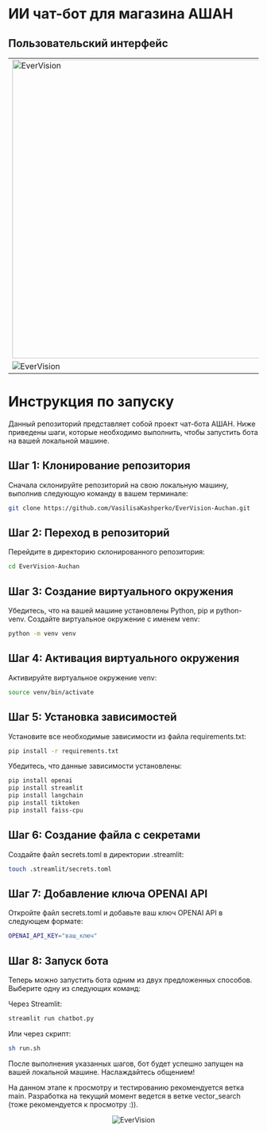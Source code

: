 # ИИ чат-бот для магазина АШАН
## Пользовательский интерфейс

<table>
  <tr>
    <td><img src="https://github.com/VasilisaKashperko/EverVision-Auchan/assets/90206134/1273d704-fcd4-47b0-9f26-4480174d6b66" alt="EverVision" width="1280" height="600"></td>
    <td><img src="https://github.com/VasilisaKashperko/EverVision-Auchan/assets/90206134/3960d7b2-7888-4756-9c8b-7355d9655d91" alt="EverVision" width="1280" height="600"></td>
  </tr>
  <tr>
    <td><img src="https://github.com/VasilisaKashperko/EverVision-Auchan/assets/90206134/671026e6-4593-49dd-b159-575c6de6ac85" alt="EverVision"></td>
    <td><img src="https://github.com/VasilisaKashperko/EverVision-Auchan/assets/90206134/c0c17bab-de65-409b-b4a5-e326bda5c095" alt="EverVision"></td>
  </tr>
</table>

# Инструкция по запуску

Данный репозиторий представляет собой проект чат-бота АШАН. Ниже приведены шаги, которые необходимо выполнить, чтобы запустить бота на вашей локальной машине.

## Шаг 1: Клонирование репозитория

Сначала склонируйте репозиторий на свою локальную машину, выполнив следующую команду в вашем терминале:

```zsh
git clone https://github.com/VasilisaKashperko/EverVision-Auchan.git
```

## Шаг 2: Переход в репозиторий

Перейдите в директорию склонированного репозитория:

```zsh
cd EverVision-Auchan
```

## Шаг 3: Создание виртуального окружения

Убедитесь, что на вашей машине установлены Python, pip и python-venv. Создайте виртуальное окружение с именем venv:

```zsh
python -m venv venv
```

## Шаг 4: Активация виртуального окружения

Активируйте виртуальное окружение venv:

```zsh
source venv/bin/activate
```

## Шаг 5: Установка зависимостей

Установите все необходимые зависимости из файла requirements.txt:

```zsh
pip install -r requirements.txt
```

Убедитесь, что данные зависимости установлены:

```zsh
pip install openai
pip install streamlit
pip install langchain
pip install tiktoken
pip install faiss-cpu
```

## Шаг 6: Создание файла с секретами

Создайте файл secrets.toml в директории .streamlit:

```zsh
touch .streamlit/secrets.toml
```

## Шаг 7: Добавление ключа OPENAI API

Откройте файл secrets.toml и добавьте ваш ключ OPENAI API в следующем формате:

```zsh
OPENAI_API_KEY="ваш_ключ"
```

## Шаг 8: Запуск бота

Теперь можно запустить бота одним из двух предложенных способов. Выберите одну из следующих команд:

Через Streamlit:

```zsh
streamlit run chatbot.py
```

Или через скрипт:

```zsh
sh run.sh
```

После выполнения указанных шагов, бот будет успешно запущен на вашей локальной машине. Наслаждайтесь общением!

На данном этапе к просмотру и тестированию рекомендуется ветка main. Разработка на текущий момент ведется в ветке vector_search (тоже рекомендуется к просмотру :)).

<div align="center">
  <img src="https://github.com/VasilisaKashperko/EverVision-Auchan/assets/90206134/c045a94f-04e6-47f0-8d7b-5ad2821cb070" alt="EverVision">
</div>
